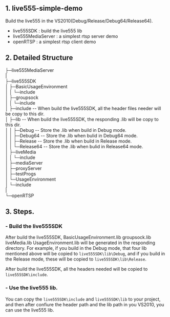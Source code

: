 ## 1. live555-simple-demo
Build the live555 in the VS2010(Debug/Release/Debug64/Release64).
 
- live555SDK : build the live555 lib  
- live555MediaServer : a simplest rtsp server demo   
- openRTSP : a simplest rtsp client demo 

## 2. Detailed Structure
├─live555MediaServer  
|  
├─live555SDK  
│  ├─BasicUsageEnvironment  
│  │  └─include  
│  ├─groupsock  
│  │  └─include  
│  ├─include                  -- When build the live555SDK, all the header files needer will be copy to this dir.  
│  ├─lib                      -- When build the live555SDK, the responding .lib will be copy to this dir.   
│  │  ├─Debug                 -- Store the .lib when build in Debug mode.  
│  │  ├─Debug64               -- Store the .lib when bulid in Debug64 mode.  
│  │  ├─Release               -- Store the .lib when build in Release mode.  
│  │  └─Release64             -- Store the .lib when bulid in Release64 mode.  
│  ├─liveMedia  
│  │  └─include  
│  ├─mediaServer  
│  ├─proxyServer  
│  ├─testProgs  
│  └─UsageEnvironment  
│      └─include  
|  
└─openRTSP  
## 3. Steps.
###  - Build the live555SDK
After build the live555SDK, BasicUsageEnvironment.lib groupsock.lib liveMedia.lib UsageEnvironment.lib will be generated in the responding directory. For example, if you build in the Debug mode, that four lib mentioned above will be copied to `live555SDK\lib\Debug`, and if you build in the Release mode, these will be copied to `live555SDK\lib\Release`.

After build the live555SDK, all the headers needed will be copied to `live555SDK\include`.
### - Use the live555 lib.
You can copy the `live555SDK\include` and `live555SDK\lib` to your project, and then after confiure the header path and the lib path in you VS2010, you can use the live555 lib.


